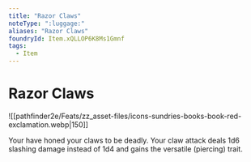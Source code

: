 ```yaml
---
title: "Razor Claws"
noteType: ":luggage:"
aliases: "Razor Claws"
foundryId: Item.xQLLOP6K8Ms1Gmnf
tags:
  - Item
---
```


# Razor Claws
![[pathfinder2e/Feats/zz_asset-files/icons-sundries-books-book-red-exclamation.webp|150]]

Your have honed your claws to be deadly. Your claw attack deals 1d6 slashing damage instead of 1d4 and gains the versatile (piercing) trait.
